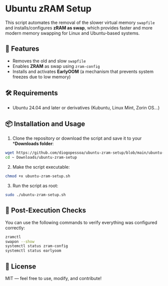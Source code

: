 # Ubuntu zRAM Setup

This script automates the removal of the slower virtual memory `swapfile` and installs/configures **zRAM as swap**, which provides faster and more modern memory swapping for Linux and Ubuntu-based systems.

## 🚀 Features

- Removes the old and slow `swapfile`
- Enables **ZRAM** as swap using `zram-config`
- Installs and activates **EarlyOOM** (a mechanism that prevents system freezes due to low memory)

## 🛠️ Requirements

- Ubuntu 24.04 and later or derivatives (Kubuntu, Linux Mint, Zorin OS...)


## 📦 Installation and Usage

1. Clone the repository or download the script and save it to your ***Downloads folder**:

```bash
wget https://github.com/diogopessoa/ubuntu-zram-setup/blob/main/ubuntu-zram-setup.sh
cd ~ Downloads/ubuntu-zram-setup
```

2. Make the script executable:
```bash
chmod +x ubuntu-zram-setup.sh
```
   
3. Run the script as root:

```bash
sudo ./ubuntu-zram-setup.sh
```

## 🧪 Post-Execution Checks

You can use the following commands to verify everything was configured correctly:

```bash
zramctl
swapon --show
systemctl status zram-config
systemctl status earlyoom
```

## 📂 License

MIT — feel free to use, modify, and contribute!
